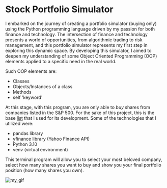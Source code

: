 # Stock Portfolio Simulator

I embarked on the journey of creating a portfolio simulator (buying only) using the Python programming language driven by my passion for both finance and technology. The intersection of finance and technology presents a world of opportunities, from algorithmic trading to risk management, and this portfolio simulator represents my first step in exploring this dynamic space. By developing this simulator, I aimed to deepen my understanding of some Object Oriented Programming (OOP) elements applied to a specific need in the real world.

Such OOP elements are:

- Classes
- Objects/Instances of a class
- Methods
- self 'keyword'

At this stage, with this program, you are only able to _buy_ shares from companies listed in the S&P 500. For the sake of this project, this is the base [list](https://en.wikipedia.org/wiki/List_of_S%26P_500_companies) that I used for its development. Some of the technologies that I utilized were:

- pandas library
- yfinance library (Yahoo Finance API)
- Python 3.10
- venv (virtual environment)

This terminal program will allow you to select your most beloved company, select how many shares you want to buy and show you your final portfolio position (how many shares you own).

![my_gif](Untitled.gif)
